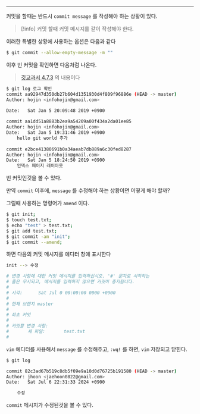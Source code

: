 
---

커밋을 할때는 반드시 `commit message` 를 작성해야 하는 상황이 있다.

>[!info] 커밋 할때 커밋 메시지를 같이 작성해야 한다.

이러한 특별한 상황에 사용하는 옵션은 다음과 같다

```sh
$ git commit --allow-empty-message -m ""
```

이후 빈 커밋을 확인하면 다음처럼 나온다.

> [깃교과서 4.7.3](https://thebook.io/080212/0160/) 의 내용이다

```sh
$ git log 로그 확인
commit aa92947d350db27b604d1351930d4f809f96886e (HEAD -> master)
Author: hojin <infohojin@gmail.com>

Date:   Sat Jan 5 20:09:48 2019 +0900
 
commit aa1dd51a8883b2ea9a54209a00f434a2da01ee85
Author: hojin <infohojin@gmail.com>
Date:   Sat Jan 5 19:31:46 2019 +0900
    hello git world 추가
 
commit e2bce41380691b0a34aeab7db889a6c30fed8287
Author: hojin <infohojin@gmail.com>
Date:   Sat Jan 5 18:24:50 2019 +0900
	인덱스 페이지 레이아웃
```

빈 커밋인것을 볼 수 있다.

만약 `commit` 이후에, `message` 를 수정해야 하는 상황이면 어떻게 해야 할까?

그럴때 사용하는 명령어가 `amend` 이다.

```sh
$ git init;
$ touch test.txt;
$ echo "test" > test.txt;
$ git add test.txt;
$ git commit -am "init";
$ git commit --amend;
```

하면 다음의 커밋 메시지를 에디터 창에 표시한다

```sh
init --> 수정

# 변경 사항에 대한 커밋 메시지를 입력하십시오. '#' 문자로 시작하는
# 줄은 무시되고, 메시지를 입력하지 않으면 커밋이 중지됩니다.
#
# 시각:      Sat Jul 0 00:00:00 0000 +0900
#
# 현재 브랜치 master
#
# 최초 커밋
#
# 커밋할 변경 사항:
#       새 파일:       test.txt
#
```

`vim` 에디터를 사용해서 `message` 를 수정해주고, `:wq!`  를 하면, `vim` 저장되고 닫힌다.

```sh
$ git log

commit 82c3ad67b519c8db5f09e9a10d0d76725b191580 (HEAD -> master)
Author: jhoon <jaehoon0822@gmail.com>
Date:   Sat Jul 6 22:31:33 2024 +0900

    수정
```

`commit` 메시지가 수정된것을 볼 수 있다.